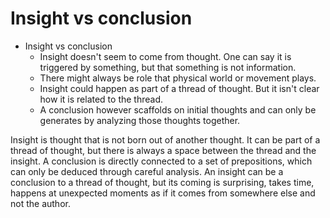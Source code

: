 # Insight vs conclusion

- Insight vs conclusion
   - Insight doesn't seem to come from thought. One can say it is triggered by something, but that something is not information.
   - There might always be role that physical world or movement plays.
   - Insight could happen as part of a thread of thought. But it isn't clear how it is related to the thread.
   - A conclusion however scaffolds on initial thoughts and can only be generates by analyzing those thoughts together.

Insight is thought that is not born out of another thought. It can be part of a thread of thought, but there is always a space between the thread and the insight. A conclusion is directly connected to a set of prepositions, which can only be deduced through careful analysis. An insight can be a conclusion to a thread of thought, but its coming is surprising, takes time, happens at unexpected moments as if it comes from somewhere else and not the author.

